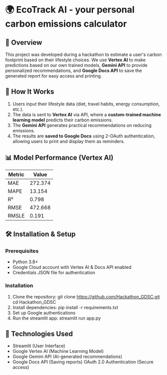 # 🌍 EcoTrack AI - your personal carbon emissions calculator

## 📌 Overview
This project was developed during a hackathon to estimate a user's carbon footprint based on their lifestyle choices. We use **Vertex AI** to make predictions based on our own trained models, **Gemini API** to provide personalized recommendations, and **Google Docs API** to save the generated report for easy access and printing.

## 🚀 How It Works
1. Users input their lifestyle data (diet, travel habits, energy consumption, etc.).
2. The data is sent to **Vertex AI** via API, where a **custom-trained machine learning model** predicts their carbon emissions.
3. The **Gemini API** generates practical recommendations on reducing emissions.
4. The results are **saved to Google Docs** using 2-OAuth authentication, allowing users to print and display them as reminders.
   
## 📊 Model Performance (Vertex AI)
| Metric  |  Value  |
|---------|---------|
| MAE     | 272.374 |
| MAPE    |  13.154 |
| R²      |  0.798  |
| RMSE    | 472.668 |
| RMSLE   |  0.191  |

## 🛠️ Installation & Setup
### Prerequisites
- Python 3.8+
- Google Cloud account with Vertex AI & Docs API enabled
- Credentials JSON file for authentication

### Installation
1. Clone the repository:
   git clone https://github.com/Hackathon_GDSC.git
   cd Hackathon_GDSC
2. Install dependencies:
   pip install -r requirements.txt
3. Set up Google authentications
4. Run the streamlit app:
   streamlit run app.py

## 🤖 Technologies Used
- Streamlit (User Interface)
- Google Vertex AI (Machine Learning Model)
- Google Gemini API (AI-generated recommendations)
- Google Docs API (Saving reports)
OAuth 2.0 Authentication (Secure access)
